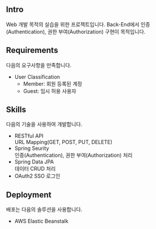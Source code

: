## Intro
Web 개발 목적의 실습을 위한 프로젝트입니다. Back-End에서 인증(Authentication), 권한 부여(Authorization) 구현이 목적입니다.
## Requirements
다음의 요구사항을 만족합니다.
- User Classification
  - Member: 회원 등록된 계정
  - Guest: 임시 허용 사용자
## Skills
다음의 기술을 사용하여 개발합니다.
- RESTful API  
  URL Mapping(GET, POST, PUT, DELETE)
- Spring Seurity  
  인증(Authentication), 권한 부여(Authorization) 처리
- Spring Data JPA  
  데이터 CRUD 처리
- OAuth2
  SSO 로그인
## Deployment
배포는 다음의 솔루션을 사용합니다.
- AWS Elastic Beanstalk